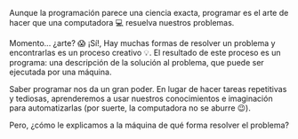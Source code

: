 Aunque la programación parece una ciencia exacta, programar es el arte de hacer que una computadora :computer: resuelva nuestros problemas.

Momento... ¿arte? :scream: ¡Sí!, Hay muchas formas de resolver un problema y encontrarlas es un proceso creativo :bulb:. El resultado de este proceso es un programa: una descripción de la solución al problema, que puede ser ejecutada por una máquina.

Saber programar nos da un gran poder. En lugar de hacer tareas repetitivas y tediosas, aprenderemos a usar nuestros conocimientos e imaginación para automatizarlas (por suerte, la computadora no se aburre :wink:).

Pero, ¿cómo le explicamos a la máquina de qué forma resolver el problema?